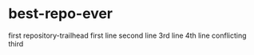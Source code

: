 # best-repo-ever
first repository-trailhead
first line
second line
3rd line
4th line
conflicting third 

